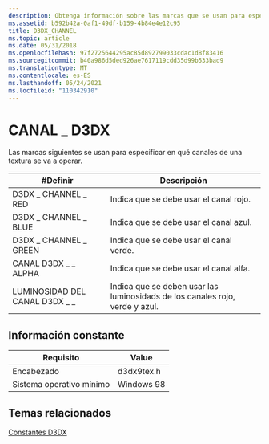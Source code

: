 ```yaml
---
description: Obtenga información sobre las marcas que se usan para especificar en qué canales de una textura se va a operar, como D3DX \_ CHANNEL \_ RED.
ms.assetid: b592b42a-0af1-49df-b159-4b84e4e12c95
title: D3DX_CHANNEL
ms.topic: article
ms.date: 05/31/2018
ms.openlocfilehash: 97f2725644295ac85d892799033cdac1d8f83416
ms.sourcegitcommit: b40a986d5ded926ae7617119cdd35d99b533bad9
ms.translationtype: MT
ms.contentlocale: es-ES
ms.lasthandoff: 05/24/2021
ms.locfileid: "110342910"
---
```

# <a name="d3dx_channel"></a>CANAL \_ D3DX

Las marcas siguientes se usan para especificar en qué canales de una textura se va a operar.



| \#Definir                 | Descripción                                                                   |
|--------------------------|-------------------------------------------------------------------------------|
| D3DX \_ CHANNEL \_ RED       | Indica que se debe usar el canal rojo.                                     |
| D3DX \_ CHANNEL \_ BLUE      | Indica que se debe usar el canal azul.                                    |
| D3DX \_ CHANNEL \_ GREEN     | Indica que se debe usar el canal verde.                                   |
| CANAL D3DX \_ \_ ALPHA     | Indica que se debe usar el canal alfa.                                   |
| LUMINOSIDAD DEL CANAL D3DX \_ \_ | Indica que se deben usar las luminosidads de los canales rojo, verde y azul. |



 

## <a name="constant-information"></a>Información constante



| Requisito                         | Value           |
|--------------------------|------------|
| Encabezado                   | d3dx9tex.h |
| Sistema operativo mínimo | Windows 98 |



 

## <a name="related-topics"></a>Temas relacionados

<dl> <dt>

[Constantes D3DX](dx9-graphics-reference-d3dx-constants.md)
</dt> </dl>

 

 



